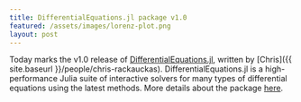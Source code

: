 ```yaml
---
title: DifferentialEquations.jl package v1.0
featured: /assets/images/lorenz-plot.png
layout: post
---
```


Today marks the v1.0 release of [DifferentialEquations.jl](https://github.com/JuliaDiffEq/DifferentialEquations.jl), written by [Chris]({{ site.baseurl }}/people/chris-rackauckas). DifferentialEquations.jl is a high-performance Julia suite of interactive solvers for many types of differential equations using the latest methods. More details about the package [here](http://www.stochasticlifestyle.com/6-months-differentialequations-jl-going/).

<!--more-->


